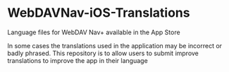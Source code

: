 # WebDAVNav-iOS-Translations
Language files for WebDAV Nav+ available in the App Store

In some cases the translations used in the application may be incorrect or badly phrased. 
This repository is to allow users to submit improve translations to improve the app in their language

